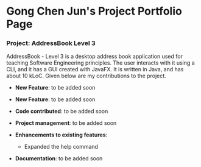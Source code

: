 # Gong Chen Jun's Project Portfolio Page
### Project: AddressBook Level 3

AddressBook - Level 3 is a desktop address book application used for teaching Software Engineering principles. The user interacts with it using a CLI, and it has a GUI created with JavaFX. It is written in Java, and has about 10 kLoC.
Given below are my contributions to the project.

-   **New Feature**: to be added soon
-   **New Feature**: to be added soon

-   **Code contributed**:  to be added soon

-   **Project management**: to be added soon
-   **Enhancements to existing features**:
    -   Expanded the help command

-   **Documentation**: to be added soon
